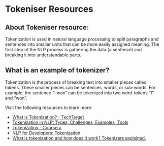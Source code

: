# Tokeniser Resources
## About Tokeniser resource:
Tokenization is used in natural language processing to split paragraphs and sentences into smaller units that can be more easily assigned meaning. The first step of the NLP process is gathering the data (a sentence) and breaking it into understandable parts.
## What is an example of tokenizer?
Tokenization is the process of breaking text into smaller pieces called tokens. These smaller pieces can be sentences, words, or sub-words. For example, the sentence “I won” can be tokenized into two word-tokens “I” and “won”.

Visit the following resources to learn more:

- [What is Tokenization? - TechTarget](https://www.techtarget.com/searchsecurity/definition/tokenization)
- [Tokenization in NLP: Types, Challenges, Examples, Tools](https://neptune.ai/blog/tokenization-in-nlp)
- [Tokenization - Coursera](https://in.coursera.org/lecture/ibm-data-privacy/tokenization-UgLR1)
- [NLP for Developers: Tokenization](https://youtu.be/Z_GGVn6LBRI)
- [What is tokenization and how does it work? Tokenizers explained.](https://youtu.be/D8j1c4NJRfo)